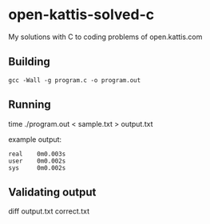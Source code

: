 # open-kattis-solved-c
My solutions with C to coding problems of open.kattis.com 

## Building
```
gcc -Wall -g program.c -o program.out
```

## Running
time ./program.out < sample.txt > output.txt

example output:
```
real    0m0.003s
user    0m0.002s
sys     0m0.002s
```

## Validating output
diff output.txt correct.txt